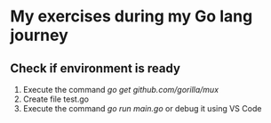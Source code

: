 # My exercises during my Go lang journey

## Check if environment is ready

1. Execute the command *go get github.com/gorilla/mux*
2. Create file test.go
3. Execute the command *go run main.go* or debug it using VS Code